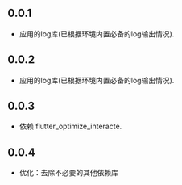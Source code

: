 ## 0.0.1

* 应用的log库(已根据环境内置必备的log输出情况).

## 0.0.2

* 应用的log库(已根据环境内置必备的log输出情况).

## 0.0.3

* 依赖 flutter_optimize_interacte.

## 0.0.4

* 优化：去除不必要的其他依赖库
